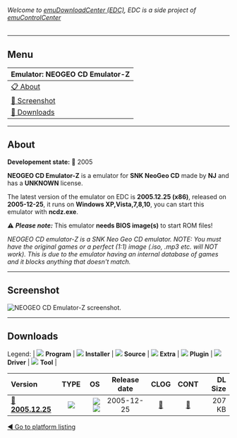 ###### Welcome to [emuDownloadCenter (EDC)](https://github.com/PhoenixInteractiveNL/emuDownloadCenter/wiki/), EDC is a side project of [emuControlCenter](https://github.com/PhoenixInteractiveNL/emuControlCenter/wiki/)
***
## Menu
| **Emulator: NEOGEO CD Emulator-Z** |
|:---------|
| [:clipboard: About](#about) |
| [:sunrise: Screenshot](#screenshot) |
| [:floppy_disk: Downloads](#downloads) |
***
## About
**Developement state:** :red_circle: 2005

**NEOGEO CD Emulator-Z** is a emulator for **SNK NeoGeo CD** made by **NJ** and has a **UNKNOWN** license.

The latest version of the emulator on EDC is **2005.12.25 (x86)**, released on **2005-12-25**, it runs on **Windows XP,Vista,7,8,10**, you can start this emulator with **ncdz.exe**.

:warning: _**Please note:**_ This emulator **needs BIOS image(s)** to start ROM files!

_NEOGEO CD emulator-Z is a SNK Neo Geo CD emulator. NOTE: You must have the original games or a perfect (1:1) image (.iso, .mp3 etc. will NOT work). This is due to the emulator having an internal database of games and it blocks anything that doesn't match._
***
## Screenshot
![](https://raw.githubusercontent.com/PhoenixInteractiveNL/emuDownloadCenter/master/hooks/ncdz/emulator_screen_01.jpg "NEOGEO CD Emulator-Z screenshot.")
***
## Downloads
Legend: | 
![](https://raw.githubusercontent.com/wiki/PhoenixInteractiveNL/emuDownloadCenter/images_misc/icon_program_24.png) **Program** | 
![](https://raw.githubusercontent.com/wiki/PhoenixInteractiveNL/emuDownloadCenter/images_misc/icon_installer_24.png) **Installer** | 
![](https://raw.githubusercontent.com/wiki/PhoenixInteractiveNL/emuDownloadCenter/images_misc/icon_source_code_24.png) **Source** | 
![](https://raw.githubusercontent.com/wiki/PhoenixInteractiveNL/emuDownloadCenter/images_misc/icon_extra_24.png) **Extra** | 
![](https://raw.githubusercontent.com/wiki/PhoenixInteractiveNL/emuDownloadCenter/images_misc/icon_plugin_24.png) **Plugin** | 
![](https://raw.githubusercontent.com/wiki/PhoenixInteractiveNL/emuDownloadCenter/images_misc/icon_driver_24.png) **Driver** | 
![](https://raw.githubusercontent.com/wiki/PhoenixInteractiveNL/emuDownloadCenter/images_misc/icon_tool_24.png) **Tool** | 
 
| Version | TYPE | OS | Release date | CLOG | CONT | DL Size |
|:--------|:----:|---:|:------------:|:----:|:----:|--------:|
| [:floppy_disk: **2005.12.25**](https://github.com/PhoenixInteractiveNL/edc-repo0006/raw/master/ncdz/2005.12.25.7z) | ![](https://raw.githubusercontent.com/wiki/PhoenixInteractiveNL/emuDownloadCenter/images_misc/icon_program_24.png) | ![](https://raw.githubusercontent.com/wiki/PhoenixInteractiveNL/emuDownloadCenter/images_misc/logo_windows_24.png)![](https://raw.githubusercontent.com/wiki/PhoenixInteractiveNL/emuDownloadCenter/images_misc/icon_32-bit_24.png) | 2005-12-25 | [:page_facing_up:](https://github.com/PhoenixInteractiveNL/edc-repo0006/blob/master/ncdz/2005.12.25_changelog.txt) | [:mag_right:](https://github.com/PhoenixInteractiveNL/edc-repo0006/blob/master/ncdz/2005.12.25_contents.txt) | 207 KB |

[:arrow_backward: Go to platform listing](https://github.com/PhoenixInteractiveNL/emuDownloadCenter/wiki/EDC-Platform-List)
